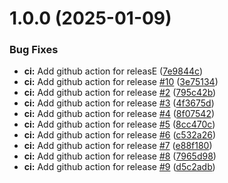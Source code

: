 # 1.0.0 (2025-01-09)


### Bug Fixes

* **ci:** Add github action for releasE ([7e9844c](https://github.com/DimRev/fc-react-client/commit/7e9844c721dba2faf4c191970a26c50468d0d33a))
* **ci:** Add github action for release [#10](https://github.com/DimRev/fc-react-client/issues/10) ([3e75134](https://github.com/DimRev/fc-react-client/commit/3e75134460c20d2b1c7e6992217c7b05b07557b0))
* **ci:** Add github action for release [#2](https://github.com/DimRev/fc-react-client/issues/2) ([795c42b](https://github.com/DimRev/fc-react-client/commit/795c42bc7bb9d974bcb8c5904d475749313f5909))
* **ci:** Add github action for release [#3](https://github.com/DimRev/fc-react-client/issues/3) ([4f3675d](https://github.com/DimRev/fc-react-client/commit/4f3675d7b6e770c601b0c22ad5e362df925036f7))
* **ci:** Add github action for release [#4](https://github.com/DimRev/fc-react-client/issues/4) ([8f07542](https://github.com/DimRev/fc-react-client/commit/8f075421ff85e8cd2e0bd9d6349cf9d6ab7aef32))
* **ci:** Add github action for release [#5](https://github.com/DimRev/fc-react-client/issues/5) ([8cc470c](https://github.com/DimRev/fc-react-client/commit/8cc470c949fe980cc32d1fb58a8974ce4ff797b7))
* **ci:** Add github action for release [#6](https://github.com/DimRev/fc-react-client/issues/6) ([c532a26](https://github.com/DimRev/fc-react-client/commit/c532a2685748c1575df297902b9482ef4cac8210))
* **ci:** Add github action for release [#7](https://github.com/DimRev/fc-react-client/issues/7) ([e88f180](https://github.com/DimRev/fc-react-client/commit/e88f180c2e66b8e4a53eef7991a6f75e74b4025b))
* **ci:** Add github action for release [#8](https://github.com/DimRev/fc-react-client/issues/8) ([7965d98](https://github.com/DimRev/fc-react-client/commit/7965d980d91a73de907b38f395cbacd4d94aa2b3))
* **ci:** Add github action for release [#9](https://github.com/DimRev/fc-react-client/issues/9) ([d5c2adb](https://github.com/DimRev/fc-react-client/commit/d5c2adb868d517cb5894bad2d533f59552fa91ac))

